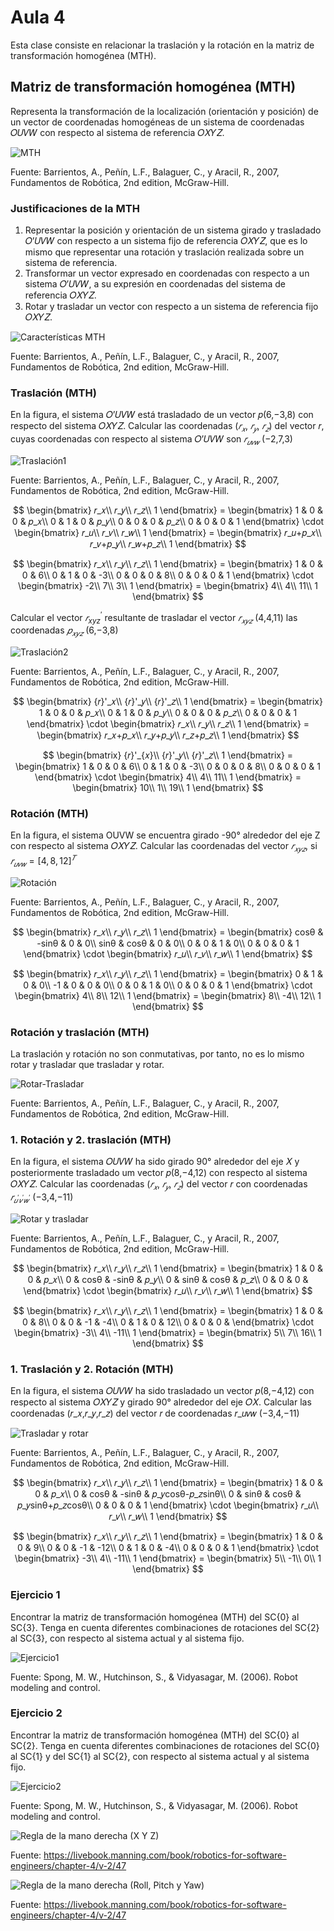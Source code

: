 <h1>Aula 4</h1>

Esta clase consiste en relacionar la traslación y la rotación en la matriz de transformación homogénea (MTH).

<h2>Matriz de transformación homogénea (MTH)</h2>

Representa la transformación de la localización (orientación y posición) de un vector de coordenadas homogéneas de un sistema de coordenadas 𝑂𝑈𝑉𝑊 con respecto al sistema de referencia 𝑂𝑋𝑌𝑍.

![MTH](Imagenes/image.png)

Fuente: Barrientos, A., Peñín, L.F., Balaguer, C., y Aracil, R., 2007, Fundamentos de Robótica, 2nd edition, McGraw-Hill.

<h3>Justificaciones de la MTH</h3>

1. Representar la posición y orientación de un sistema girado y trasladado 𝑂’𝑈𝑉𝑊 con respecto a un sistema fijo de referencia 𝑂𝑋𝑌𝑍, que es lo mismo que representar una rotación y traslación realizada sobre un sistema de referencia.
2. Transformar un vector expresado en coordenadas con respecto a un sistema 𝑂’𝑈𝑉𝑊, a su expresión en coordenadas del sistema de referencia 𝑂𝑋𝑌𝑍.
3. Rotar y trasladar un vector con respecto a un sistema de referencia fijo 𝑂𝑋𝑌𝑍.

![Características MTH](Imagenes/image-1.png)

Fuente: Barrientos, A., Peñín, L.F., Balaguer, C., y Aracil, R., 2007, Fundamentos de Robótica, 2nd edition, McGraw-Hill.

<h3>Traslación (MTH)</h3>

En la figura, el sistema 𝑂’𝑈𝑉𝑊 está trasladado de un vector 𝑝(6,−3,8) con respecto del sistema 𝑂𝑋𝑌𝑍. Calcular las coordenadas ($𝑟_{𝑥}$, $𝑟_{𝑦}$, $𝑟_{𝑧}$) del vector 𝑟, cuyas coordenadas con respecto al sistema 𝑂’𝑈𝑉𝑊 son $𝑟_{𝑢𝑣𝑤}$ (−2,7,3)

![Traslación1](Imagenes/image-2.png)

Fuente: Barrientos, A., Peñín, L.F., Balaguer, C., y Aracil, R., 2007, Fundamentos de Robótica, 2nd edition, McGraw-Hill.

$$
\begin{bmatrix}
𝑟_𝑥\\ 
𝑟_𝑦\\ 
𝑟_𝑧\\ 
1
\end{bmatrix} = \begin{bmatrix}
1 & 0 & 0 & 𝑝_𝑥\\ 
0 & 1 & 0 & 𝑝_𝑦\\ 
0 & 0 & 0 & 𝑝_𝑧\\ 
0 & 0 & 0 & 1
\end{bmatrix} \cdot \begin{bmatrix}
𝑟_𝑢\\ 
𝑟_𝑣\\ 
𝑟_𝑤\\ 
1
\end{bmatrix} = \begin{bmatrix}
𝑟_𝑢+𝑝_𝑥\\ 
𝑟_𝑣+𝑝_𝑦\\ 
𝑟_𝑤+𝑝_𝑧\\ 
1
\end{bmatrix}
$$

$$
\begin{bmatrix}
𝑟_𝑥\\ 
𝑟_𝑦\\ 
𝑟_𝑧\\ 
1
\end{bmatrix} = \begin{bmatrix}
1 & 0 & 0 & 6\\ 
0 & 1 & 0 & -3\\ 
0 & 0 & 0 & 8\\ 
0 & 0 & 0 & 1
\end{bmatrix} \cdot \begin{bmatrix}
-2\\ 
7\\ 
3\\ 
1
\end{bmatrix} = \begin{bmatrix}
4\\ 
4\\ 
11\\ 
1
\end{bmatrix}
$$

Calcular el vector $𝑟^′_{xyz}$ resultante de trasladar el vector $𝑟_{𝑥𝑦𝑧}$ (4,4,11) las coordenadas $𝑝_{𝑥𝑦𝑧}$ (6,−3,8)

![Traslación2](Imagenes/image-3.png)

Fuente: Barrientos, A., Peñín, L.F., Balaguer, C., y Aracil, R., 2007, Fundamentos de Robótica, 2nd edition, McGraw-Hill.

$$
\begin{bmatrix}
{𝑟}'_𝑥\\ 
{𝑟}'_𝑦\\ 
{𝑟}'_𝑧\\ 
1
\end{bmatrix} = \begin{bmatrix}
1 & 0 & 0 & 𝑝_𝑥\\ 
0 & 1 & 0 & 𝑝_𝑦\\ 
0 & 0 & 0 & 𝑝_𝑧\\ 
0 & 0 & 0 & 1
\end{bmatrix} \cdot \begin{bmatrix}
𝑟_𝑥\\ 
𝑟_𝑦\\ 
𝑟_𝑧\\ 
1
\end{bmatrix} = \begin{bmatrix}
𝑟_𝑥+𝑝_𝑥\\ 
𝑟_𝑦+𝑝_𝑦\\ 
𝑟_𝑧+𝑝_𝑧\\ 
1
\end{bmatrix}
$$

$$
\begin{bmatrix}
{𝑟}'_{𝑥}\\ 
{𝑟}'_𝑦\\ 
{𝑟}'_𝑧\\ 
1
\end{bmatrix} = \begin{bmatrix}
1 & 0 & 0 & 6\\ 
0 & 1 & 0 & -3\\ 
0 & 0 & 0 & 8\\ 
0 & 0 & 0 & 1
\end{bmatrix} \cdot \begin{bmatrix}
4\\ 
4\\ 
11\\ 
1
\end{bmatrix} = \begin{bmatrix}
10\\ 
1\\ 
19\\ 
1
\end{bmatrix}
$$

<h3>Rotación (MTH)</h3>

En la figura, el sistema OUVW se encuentra girado -90° alrededor del eje Z con respecto al sistema 𝑂𝑋𝑌𝑍. Calcular las coordenadas del vector $𝑟_{𝑥𝑦𝑧}$, si $𝑟_{𝑢𝑣𝑤} = [4,8,12]^{𝑇}$

![Rotación](Imagenes/image-4.png)

Fuente: Barrientos, A., Peñín, L.F., Balaguer, C., y Aracil, R., 2007, Fundamentos de Robótica, 2nd edition, McGraw-Hill.

$$
\begin{bmatrix}
𝑟_𝑥\\ 
𝑟_𝑦\\ 
𝑟_𝑧\\ 
1
\end{bmatrix} = \begin{bmatrix}
cosθ & -sinθ & 0 & 0\\ 
sinθ & cosθ & 0 & 0\\ 
0 & 0 & 1 & 0\\ 
0 & 0 & 0 & 1
\end{bmatrix} \cdot \begin{bmatrix}
𝑟_𝑢\\ 
𝑟_𝑣\\ 
𝑟_𝑤\\ 
1
\end{bmatrix}
$$

$$
\begin{bmatrix}
𝑟_𝑥\\ 
𝑟_𝑦\\ 
𝑟_𝑧\\ 
1
\end{bmatrix} = \begin{bmatrix}
0 & 1 & 0 & 0\\ 
-1 & 0 & 0 & 0\\ 
0 & 0 & 1 & 0\\ 
0 & 0 & 0 & 1
\end{bmatrix} \cdot \begin{bmatrix}
4\\ 
8\\ 
12\\ 
1
\end{bmatrix} = \begin{bmatrix}
8\\ 
-4\\ 
12\\ 
1
\end{bmatrix}
$$

<h3>Rotación y traslación (MTH)</h3>

La traslación y rotación no son conmutativas, por tanto, no es lo mismo rotar y trasladar que trasladar y rotar.

![Rotar-Trasladar](Imagenes/image-5.png)

Fuente: Barrientos, A., Peñín, L.F., Balaguer, C., y Aracil, R., 2007, Fundamentos de Robótica, 2nd edition, McGraw-Hill.

<h3>1. Rotación y 2. traslación (MTH)</h3>

En la figura, el sistema 𝑂𝑈𝑉𝑊 ha sido girado 90° alrededor del eje 𝑋 y posteriormente trasladado um vector 𝑝(8,−4,12) con respecto al sistema 𝑂𝑋𝑌𝑍. Calcular las coordenadas ($𝑟_{𝑥}$, $𝑟_{𝑦}$, $𝑟_{𝑧}$) del vector 𝑟 con coordenadas $𝑟_{𝑢^′ 𝑣^′ 𝑤^′}$ (−3,4,−11)

![Rotar y trasladar](Imagenes/image-6.png)

Fuente: Barrientos, A., Peñín, L.F., Balaguer, C., y Aracil, R., 2007, Fundamentos de Robótica, 2nd edition, McGraw-Hill.

$$
\begin{bmatrix}
𝑟_𝑥\\ 
𝑟_𝑦\\ 
𝑟_𝑧\\ 
1
\end{bmatrix} = \begin{bmatrix}
1 & 0 & 0 & 𝑝_𝑥\\ 
0 & cosθ & -sinθ & 𝑝_𝑦\\ 
0 & sinθ & cosθ & 𝑝_𝑧\\ 
0 & 0 & 0 & 
\end{bmatrix} \cdot \begin{bmatrix}
𝑟_𝑢\\ 
𝑟_𝑣\\ 
𝑟_𝑤\\ 
1
\end{bmatrix}
$$

$$
\begin{bmatrix}
𝑟_𝑥\\ 
𝑟_𝑦\\ 
𝑟_𝑧\\ 
1
\end{bmatrix} = \begin{bmatrix}
1 & 0 & 0 & 8\\ 
0 & 0 & -1 & -4\\ 
0 & 1 & 0 & 12\\ 
0 & 0 & 0 & 
\end{bmatrix} \cdot \begin{bmatrix}
-3\\ 
4\\ 
-11\\ 
1
\end{bmatrix} = \begin{bmatrix}
5\\ 
7\\ 
16\\ 
1
\end{bmatrix}
$$

<h3>1. Traslación y 2. Rotación (MTH)</h3>

En la figura, el sistema 𝑂𝑈𝑉𝑊 ha sido trasladado un vector 𝑝(8,−4,12) con respecto al sistema 𝑂𝑋𝑌𝑍 y girado 90° alrededor del eje 𝑂𝑋. Calcular las coordenadas (𝑟_𝑥,𝑟_𝑦,𝑟_𝑧) del vector 𝑟 de coordenadas 𝑟_𝑢𝑣𝑤 (−3,4,−11)  

![Trasladar y rotar](Imagenes/image-7.png)

Fuente: Barrientos, A., Peñín, L.F., Balaguer, C., y Aracil, R., 2007, Fundamentos de Robótica, 2nd edition, McGraw-Hill.

$$
\begin{bmatrix}
𝑟_𝑥\\ 
𝑟_𝑦\\ 
𝑟_𝑧\\ 
1
\end{bmatrix} = \begin{bmatrix}
1 & 0 & 0 & 𝑝_𝑥\\ 
0 & cosθ & -sinθ & 𝑝_𝑦cosθ-𝑝_𝑧sinθ\\ 
0 & sinθ & cosθ & 𝑝_𝑦sinθ+𝑝_𝑧cosθ\\ 
0 & 0 & 0 & 1
\end{bmatrix} \cdot \begin{bmatrix}
𝑟_𝑢\\ 
𝑟_𝑣\\ 
𝑟_𝑤\\ 
1
\end{bmatrix}
$$

$$
\begin{bmatrix}
𝑟_𝑥\\ 
𝑟_𝑦\\ 
𝑟_𝑧\\ 
1
\end{bmatrix} = \begin{bmatrix}
1 & 0 & 0 & 9\\ 
0 & 0 & -1 & -12\\ 
0 & 1 & 0 & -4\\ 
0 & 0 & 0 & 1
\end{bmatrix} \cdot \begin{bmatrix}
-3\\ 
4\\ 
-11\\ 
1
\end{bmatrix} = \begin{bmatrix}
5\\ 
-1\\ 
0\\ 
1
\end{bmatrix}
$$

<h3>Ejercicio 1</h3>

Encontrar la matriz de transformación homogénea (MTH) del SC{0} al SC{3}. Tenga en cuenta diferentes combinaciones de rotaciones del SC{2} al SC{3}, con respecto al sistema actual y al sistema fijo.

![Ejercicio1](Imagenes/image-8.png)

Fuente: Spong, M. W., Hutchinson, S., & Vidyasagar, M. (2006). Robot modeling and control.

<h3>Ejercicio 2</h3>

Encontrar la matriz de transformación homogénea (MTH) del SC{0} al SC{2}. Tenga en cuenta diferentes combinaciones de rotaciones del SC{0} al SC{1} y del SC{1} al SC{2}, con respecto al sistema actual y al sistema fijo.

![Ejercicio2](Imagenes/image-9.png)

Fuente: Spong, M. W., Hutchinson, S., & Vidyasagar, M. (2006). Robot modeling and control.





<img src="https://drek4537l1klr.cloudfront.net/bihlmaier/v-2/Figures/CH04_F03_bihlmaier-right_hand_rule_partial.png" alt="Regla de la mano derecha (X Y Z)" caption="Hola"/>

Fuente: https://livebook.manning.com/book/robotics-for-software-engineers/chapter-4/v-2/47

<img src="https://drek4537l1klr.cloudfront.net/bihlmaier/v-2/Figures/CH04_F04_bihlmaier-right_hand_rule.png" alt="Regla de la mano derecha (Roll, Pitch y Yaw)" caption="Hola"/>

Fuente: https://livebook.manning.com/book/robotics-for-software-engineers/chapter-4/v-2/47
